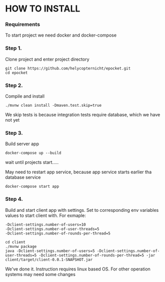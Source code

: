 # HOW TO INSTALL
### Requirements
To start project we need docker and docker-compose

### Step 1. 
Clone project and enter project directory
```
git clone https://github.com/helycopternicht/epocket.git
cd epocket
```
### Step 2.
Compile and install 
```
./mvnw clean install -Dmaven.test.skip=true 
```
We skip tests is because integration tests require database, which we have not yet 

### Step 3. 
Build server app
```
docker-compose up --build
```
wait until projects start.....

May need to restart app service, because app service starts earlier tha database service
```
docker-compose start app
```

### Step 4.
Build and start client app with settings.
Set to corresponding env variables values to start client with.
For exmaple:
```
-Dclient-settings.number-of-users=10
-Dclient-settings.number-of-user-threads=5
-Dclient-settings.number-of-rounds-per-thread=5
```

```
cd client
./mvnw package
java -Dclient-settings.number-of-users=5 -Dclient-settings.number-of-user-threads=5 -Dclient-settings.number-of-rounds-per-thread=5 -jar client/target/client-0.0.1-SNAPSHOT.jar
```
We've done it.
Instruction requires linux based OS. For other operation systems may need some changes